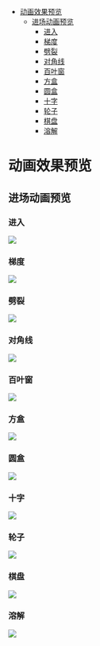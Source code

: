 - [动画效果预览](#%E5%8A%A8%E7%94%BB%E6%95%88%E6%9E%9C%E9%A2%84%E8%A7%88)
  - [进场动画预览](#%E8%BF%9B%E5%9C%BA%E5%8A%A8%E7%94%BB%E9%A2%84%E8%A7%88)
    - [进入](#%E8%BF%9B%E5%85%A5)
    - [梯度](#%E6%A2%AF%E5%BA%A6)
    - [劈裂](#%E5%8A%88%E8%A3%82)
    - [对角线](#%E5%AF%B9%E8%A7%92%E7%BA%BF)
    - [百叶窗](#%E7%99%BE%E5%8F%B6%E7%AA%97)
    - [方盒](#%E6%96%B9%E7%9B%92)
    - [圆盒](#%E5%9C%86%E7%9B%92)
    - [十字](#%E5%8D%81%E5%AD%97)
    - [轮子](#%E8%BD%AE%E5%AD%90)
    - [棋盘](#%E6%A3%8B%E7%9B%98)
    - [溶解](#%E6%BA%B6%E8%A7%A3)

# 动画效果预览
## 进场动画预览
### 进入
![](Preview/Animation/1.gif)
### 梯度
![](Preview/Animation/2.gif)
### 劈裂
![](Preview/Animation/3.gif)
### 对角线
![](Preview/Animation/4.gif)
### 百叶窗
![](Preview/Animation/5.gif)
### 方盒
![](Preview/Animation/6.gif)
### 圆盒
![](Preview/Animation/7.gif)
### 十字
![](Preview/Animation/8.gif)
### 轮子
![](Preview/Animation/9.gif)
### 棋盘
![](Preview/Animation/10.gif)
### 溶解
![](Preview/Animation/11.gif)
